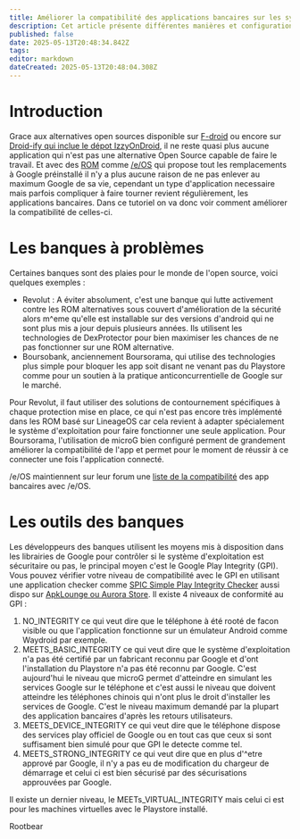 ```yaml
---
title: Améliorer la compatibilité des applications bancaires sur les systèmes basés sur Lineage
description: Cet article présente différentes manières et configuration  pour améliorer la compatibilité des applications bancaires sur /e/OS, LineageOS, CalyxOS et tout autre système complètement dégoogleisé utilisant une base LineageOS et microG 
published: false
date: 2025-05-13T20:48:34.842Z
tags: 
editor: markdown
dateCreated: 2025-05-13T20:48:04.308Z
---
```


# Introduction
Grace aux alternatives open sources disponible sur [F-droid](https://f-droid.org/fr/) ou encore sur [Droid-ify qui inclue le dépot IzzyOnDroid](https://f-droid.org/fr/packages/com.looker.droidify/), il ne reste quasi plus aucune application qui n'est pas une alternative Open Source capable de faire le travail. Et avec des [ROM](/glossaire) comme [/e/OS](https://e.foundation/e-os/) qui propose tout les remplacements à Google préinstallé il n'y a plus aucune raison de ne pas enlever au maximum Google de sa vie, cependant un type d'application necessaire mais parfois compliquer à faire tourner revient régulièrement, les applications bancaires.
Dans ce tutoriel on va donc voir comment améliorer la compatibilité de celles-ci.

# Les banques à problèmes
Certaines banques sont des plaies pour le monde de l'open source, voici quelques exemples :
- Revolut : A éviter absolument, c'est une banque qui lutte activement contre les ROM alternatives sous couvert d'amélioration de la sécurité alors m^eme qu'elle est installable sur des versions d'android qui ne sont plus mis a jour depuis plusieurs années. Ils utilisent les technologies de DexProtector pour bien maximiser les chances de ne pas fonctionner sur une ROM alternative.
- Boursobank, anciennement Boursorama, qui utilise des technologies plus simple pour bloquer les app soit disant ne venant pas du Playstore comme pour un soutien à la pratique anticoncurrentielle de Google sur le marché.

Pour Revolut, il faut utiliser des solutions de contournement spécifiques à chaque protection mise en place, ce qui n'est pas encore très implémenté dans les ROM basé sur LineageOS car cela revient à adapter spécialement le système d'exploitation pour faire fonctionner une seule application.
Pour Boursorama, l'utilisation de microG bien configuré perment de grandement améliorer la compatibilité de l'app et permet pour le moment de réussir à ce connecter une fois l'application connecté.

/e/OS maintiennent sur leur forum une [liste de la compatibilité](https://community.e.foundation/t/list-banking-apps-on-e-os/33091) des app bancaires avec /e/OS.

# Les outils des banques
Les développeurs des banques utilisent les moyens mis à disposition dans les librairies de Google pour contrôler si le système d'exploitation est sécuritaire ou pas, le principal moyen c'est le Google Play Integrity (GPI). Vous pouvez vérifier votre niveau de compatibilité avec le GPI en utilisant une application checker comme [SPIC Simple Play Integrity Checker](https://github.com/herzhenr/spic-android) aussi dispo sur [ApkLounge ou Aurora Store](https://play.google.com/store/apps/details?id=com.henrikherzig.playintegritychecker). Il existe 4 niveaux de conformité au GPI :
1. NO_INTEGRITY ce qui veut dire que le téléphone à été rooté de facon visible ou que l'application fonctionne sur un émulateur Android comme Waydroid par exemple.
2. MEETS_BASIC_INTEGRITY ce qui veut dire que le système d'exploitation n'a pas été certifié par un fabricant reconnu par Google et d'ont l'installation du Playstore n'a pas été reconnu par Google. C'est aujourd'hui le niveau que microG permet d'atteindre en simulant les services Google sur le téléphone et c'est aussi le niveau que doivent atteindre les téléphones chinois qui n'ont plus le droit d'installer les services de Google. C'est le niveau maximum demandé par la plupart des application bancaires d'après les retours utilisateurs.
3. MEETS_DEVICE_INTEGRITY ce qui veut dire que le téléphone dispose des services play officiel de Google ou en tout cas que ceux si sont suffisament bien simulé pour que GPI le detecte comme tel.
4. MEETS_STRONG_INTEGRITY ce qui veut dire que en plus d'^etre apprové par Google, il n'y a pas eu de modification du chargeur de démarrage et celui ci est bien sécurisé par des sécurisations approuvées par Google.

Il existe un dernier niveau, le MEETs_VIRTUAL_INTEGRITY mais celui ci est pour les machines virtuelles avec le Playstore installé.

Rootbear
